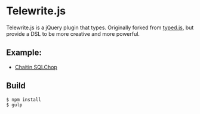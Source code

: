 
# Telewrite.js

Telewrite.js is a jQuery plugin that types. Originally forked from [typed.js](https://github.com/mattboldt/typed.js/), but provide a DSL to be more creative and more powerful.

## Example:
* [Chaitin SQLChop](http://sqlchop.chaitin.com/)

## Build

```
$ npm install
$ gulp
```
